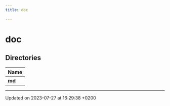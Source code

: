 ```yaml
---
title: doc

---
```


# doc



## Directories

| Name           |
| -------------- |
| **[md](Files/dir_b976535e247876b3fcfe2d2f736f9267.md#dir-md)**  |






-------------------------------

Updated on 2023-07-27 at 16:29:38 +0200
